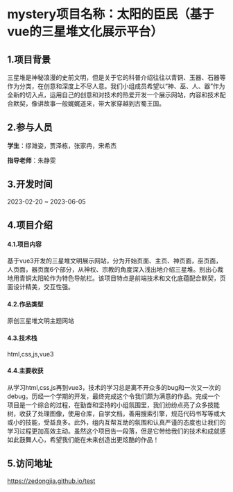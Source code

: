 # mystery项目名称：太阳的臣民（基于vue的三星堆文化展示平台）

## 1.项目背景
三星堆是神秘浪漫的史前文明，但是关于它的科普介绍往往以青铜、玉器、石器等作为分类，在创意和深度上不尽人意。我们小组成员希望以“神、巫、人、器”作为全新的切入点，运用自己的创意和对技术的热爱开发一个展示网站，内容和技术配合默契，像讲故事一般娓娓道来，带大家穿越到古蜀王国。
## 2.参与人员
**学生**：缪潍姿，贾泽栋，张家冉，宋希杰

**指导老师**：朱静雯
## 3.开发时间
2023-02-20 ~ 2023-06-05
## 4.项目介绍
#### 4.1.项目内容
基于vue3开发的三星堆文明展示网站，分为开始页面、主页、神页面，巫页面，人页面，器页面6个部分，从神权、宗教的角度深入浅出地介绍三星堆。别出心裁地用青铜太阳轮作为特色导航栏。该项目特点是前端技术和文化底蕴配合默契，页面设计精美，交互性强。
#### 4.2.作品类型
原创三星堆文明主题网站
#### 4.3.技术栈
html,css,js,vue3
#### 4.4.主要收获
从学习html,css,js再到vue3，技术的学习总是离不开众多的bug和一次又一次的debug。历经一个学期的开发，最终完成这个令我们颇为满意的作品。完成一个项目是一个综合的过程，在勤奋和坚持的小组氛围里，我们纷纷点亮了众多技能树，收获了处理图像，使用仓库，自学文档，善用搜索引擎，规范代码书写等或大或小的技能，受益良多。此外，组内互帮互助的氛围和认真严谨的态度也让我们的学习过程更加高效主动。虽然这个项目告一段落，但是它带给我们的技术和成就感如此鼓舞人心，希望我们能在未来创造出更炫酷的作品！
## 5.访问地址
https://zedongjia.github.io/test
